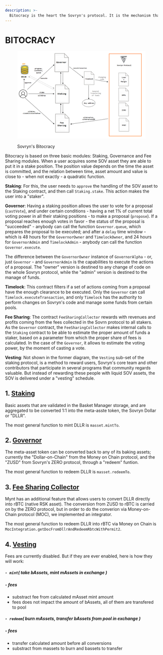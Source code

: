 ```yaml
---
description: >-
  Bitocracy is the heart the Sovryn's protocol. It is the mechanism that enables the governance of its code and the incentive to maintain the system through the distribution of dividends.
---
```


# BITOCRACY

<figure><img src="../../.gitbook/assets/bitocracy.png" alt=""><figcaption><p>Sovryn's Bitocracy</p></figcaption></figure>

Bitocracy is based on three basic modules: Staking, Governance and Fee Sharing modules. When a user acquires some SOV asset they are able to put it in a stake position. The position value depends on the time the asset is committed, and the relation between time, asset amount and value is close to - when not exactly - a quadratic function.

**Staking**: For this, the user needs to `approve` the handling of the SOV asset to the Staking contract, and then call `Staking.stake`. This action makes the user into a "staker".

**Governor**: Having a staking position allows the user to vote for a proposal (`castVote`), and under certain conditions - having a net 1% of current total voting power in all their staking positions - to make a proposal (`propose`). If a proposal reaches enough votes in favor - the status of the proposal is "succeeded" - anybody can call the function `Governor.queue`, which prepares the proposal to be executed; and after a `delay` time window - which is 48 hours for the `GovernorOwner` and `TimelockOwner`, and 24 hours for `GovernorAdmin` and `TimelockAdmin` - anybody can call the function `Governor.execute`.

The difference between the `GovernorOwner` instance of `GovernorAlpha` - or, just `Governor` - and `GovernorAdmin` is the capabilities to execute the actions of a proposal. The "owner" version is destined to any change of code on the whole Sovryn protocol, while the "admin" version is destined to the manage of funds.

**Timelock**: This contract filters if a set of actions coming from a proposal have the enough clearance to be executed. Only the `Governor` can call `Timelock.executeTransaction`, and only `Timelock` has the authority to perform changes on Sovryn's code and manage some funds from certain pools.

**Fee Sharing**: The contract `FeeSharingCollector` rewards with revenues and profits coming from the fees collected in the Sovrn protocol to all stakers. As the `Governor` contract, the `FeeSharingCollector` makes internal calls to the `Staking` contract to be able to estimate the proper amount of funds a staker, based on a parameter from which the proper share of fees is calculated. In the case of the `Governor`, it allows to estimate the voting power, by the moment of casting a vote.

**Vesting**: Not shown in the former diagram, the `Vesting` sub-set of the staking protocol, is a method to reward users, Sovryn's core team and other contributors that participate in several programs that community regards valuable. But instead of rewarding these people with liquid SOV assets, the SOV is delivered under a "vesting" schedule.

## 1. [Staking](staking.md)

Basic assets that are validated in the Basket Manager storage, and are aggregated to be converted 1:1 into the meta-asste token, the Sovryn Dollar or "DLLR".

The most general function to mint DLLR is `masset.mintTo`.

## 2. [Governor](governor.md)

The meta-asset token can be converted back to any of its baking assets; currently the "Dollar-on-Chain" from the Money on Chain protocol, and the "ZUSD" from Sovryn's ZERO protocol, through a "redeem" funtion.

The most general function to redeem DLLR is `masset.redeemTo`.

## 3. [Fee Sharing Collector](feeSharing.md)

Mynt has an additional feature that allows users to convert DLLR directly into rBTC (native RSK asset). The conversion from ZUSD to rBTC is carried on by the ZERO protocol, but in order to do the converion via Money-on-Chain protocol (MOC), we implemented an integrator.

The most general function to redeem DLLR into rBTC via Money on Chain is `MocIntegration.getDocFromDllrAndRedeemRbtcWithPermit2`.

## 4. [Vesting](vesting.md)

Fees are currently disabled. But if they are ever enabled, here is how they will work:

##### **`- mint`**( take bAssets, mint mAssets in exchange )
&NewLine;
##### **- fees**
-   substract fee from calculated mAsset mint amount
-   fees does not impact the amount of bAssets, all of them are transfered to pool 


##### **`- redeem`**( burn mAssets, transfer bAssets from pool in exchange  )
&NewLine;
##### **- fees**
-   transfer calculated amount before all conversions
-   substract from massets to burn and bassets to transfer